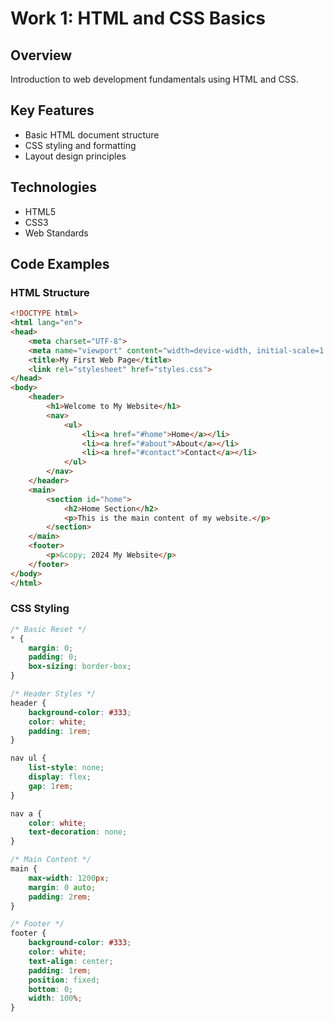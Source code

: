 # Work 1: HTML and CSS Basics

## Overview
Introduction to web development fundamentals using HTML and CSS.

## Key Features
- Basic HTML document structure
- CSS styling and formatting
- Layout design principles

## Technologies
- HTML5
- CSS3
- Web Standards

## Code Examples

### HTML Structure
```html
<!DOCTYPE html>
<html lang="en">
<head>
    <meta charset="UTF-8">
    <meta name="viewport" content="width=device-width, initial-scale=1.0">
    <title>My First Web Page</title>
    <link rel="stylesheet" href="styles.css">
</head>
<body>
    <header>
        <h1>Welcome to My Website</h1>
        <nav>
            <ul>
                <li><a href="#home">Home</a></li>
                <li><a href="#about">About</a></li>
                <li><a href="#contact">Contact</a></li>
            </ul>
        </nav>
    </header>
    <main>
        <section id="home">
            <h2>Home Section</h2>
            <p>This is the main content of my website.</p>
        </section>
    </main>
    <footer>
        <p>&copy; 2024 My Website</p>
    </footer>
</body>
</html>
```

### CSS Styling
```css
/* Basic Reset */
* {
    margin: 0;
    padding: 0;
    box-sizing: border-box;
}

/* Header Styles */
header {
    background-color: #333;
    color: white;
    padding: 1rem;
}

nav ul {
    list-style: none;
    display: flex;
    gap: 1rem;
}

nav a {
    color: white;
    text-decoration: none;
}

/* Main Content */
main {
    max-width: 1200px;
    margin: 0 auto;
    padding: 2rem;
}

/* Footer */
footer {
    background-color: #333;
    color: white;
    text-align: center;
    padding: 1rem;
    position: fixed;
    bottom: 0;
    width: 100%;
} 